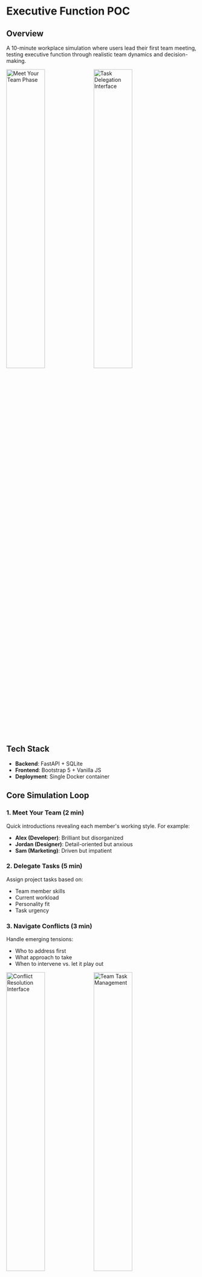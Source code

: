 # Executive Function POC

## Overview
A 10-minute workplace simulation where users lead their first team meeting, testing executive function through realistic team dynamics and decision-making.

<img src="media/meet_team.png" alt="Meet Your Team Phase" width="45%"> <img src="media/delegate_UI.png" alt="Task Delegation Interface" width="45%">

## Tech Stack
- **Backend**: FastAPI + SQLite
- **Frontend**: Bootstrap 5 + Vanilla JS
- **Deployment**: Single Docker container

## Core Simulation Loop

### 1. Meet Your Team (2 min)
Quick introductions revealing each member's working style. For example:
- **Alex (Developer)**: Brilliant but disorganized
- **Jordan (Designer)**: Detail-oriented but anxious  
- **Sam (Marketing)**: Driven but impatient

### 2. Delegate Tasks (5 min)
Assign project tasks based on:
- Team member skills
- Current workload
- Personality fit
- Task urgency

### 3. Navigate Conflicts (3 min)
Handle emerging tensions:
- Who to address first
- What approach to take
- When to intervene vs. let it play out

<img src="media/conflict.png" alt="Conflict Resolution Interface" width="45%"> <img src="media/delegate.png" alt="Team Task Management" width="45%">

## Assessment Framework

Based on [NACE Career Readiness Competencies](https://www.naceweb.org/career-readiness/competencies/career-readiness-defined#competencies):

| Competency | How We Measure |
|------------|----------------|
| **Critical Thinking** | Task assignment logic, priority decisions |
| **Communication** | Message clarity, active listening indicators |
| **Teamwork** | Inclusion balance, conflict resolution |
| **Leadership** | Decision timing, team morale management |
| **Professionalism** | Response consistency, meeting time management |
| **Equity & Inclusion** | Ensuring all voices heard, adapting communication style |

<img src="media/score.png" alt="Competency Scoring Results" width="60%">

## API Structure

```python
# Core endpoints
POST /api/session/start
GET  /api/session/{id}/state
POST /api/session/{id}/action
GET  /api/session/{id}/results

# Action types
{
    "type": "delegate_task",
    "task_id": "create_mockups",
    "assignee": "jordan",
    "message": "optional_encouragement"
}
```

## Key Features

### Dynamic Personalities
Each team member has:
- Mood states (😊 → 😐 → 😟)
- Trigger points (e.g., Sam gets frustrated with long discussions)
- Growth conditions (e.g., Jordan gains confidence with positive feedback)

### Realistic Constraints
- Timer pressure (10-minute meeting)
- Limited attention budget (can't address everything)
- Cascading consequences (ignored issues compound)

## Quick Start

```bash
# Clone and install
git clone [repo]
cd fsu-demo

# Install dependencies (uv will automatically create virtual environment)
uv sync

# Run development server
uv run uvicorn backend.main:app --reload --host 0.0.0.0 --port 5001

# Navigate to http://localhost:5001
```

### Alternative Commands

```bash
# Run production server
uv run uvicorn backend.main:app --host 0.0.0.0 --port 5001

# Install additional dependencies
uv add <package-name>

# Run with different port
uv run uvicorn backend.main:app --reload --port 3000
```

## Project Structure
```
fsu-demo/
├── backend/
│   ├── __init__.py
│   ├── main.py          # FastAPI application entry point
│   ├── models.py        # Pydantic data models
│   ├── scoring.py       # NACE competency scoring logic
│   └── scenarios.py     # Team member personalities and scenarios
├── frontend/
│   ├── index.html       # Main simulation interface
│   ├── simulation.js    # Client-side simulation logic
│   └── styles.css       # Custom styling and responsive design
├── pyproject.toml       # uv project configuration and dependencies
├── uv.lock             # Lock file for reproducible builds
└── README.md
```

---

## References
The methodologies that I mainly drew inspiration from:

### Project-Based Learning
The simulation follows [Kolb's learning cycle](https://www.simplypsychology.org/learning-kolb.html):
1. **Concrete Experience**: The meeting scenario
2. **Reflective Observation**: Post-simulation metrics showing impact of decisions
3. **Abstract Conceptualization**: Connecting actions to NACE competencies
4. **Active Experimentation**: Applying insights in real workplace

### Career Coaching
- **[Situational Leadership II](https://www.kenblanchard.com/Solutions/Situational-Leadership-II)** - Players adapt leadership styles based on team member's skill and motivation level. There should be no one-size-fits-all approach.  
- **[Radical Candor](https://www.radicalcandor.com/our-approach/)** - Players (hopefully) learn to care personally AND challenge directly. This mainly teaches to avoid ruinous empathy or obnoxious aggression. 

---

## Future Work

### Using actual LLMs
I've run out of free credits from OpenAI and Anthropic, but if these improvements would be the first thing on my mind:
- Each character gets their own system prompt with personality traits
- Let them actually converse naturally instead of scripted responses
- Adaptive difficulty using RL to adjust complexity based on performance
- Real-time AI coaching during simulations -> again pulling in these career coaching frameworks as needed
- More realistic relationship dynamics that build up over time
- Multimodality -> as mentioned in the doc, using Pika to create images, or something for voice synthesis
- MANY more Agentic AI features ahead too! 

### Making it scale
- Postgres for user data, maybe Redis for real-time state
- Break into microservices - simulation engine, scoring, user management
- Multi-user scenarios could be interesting for team training
- Docker + AWS with auto-scaling

### More coaching frameworks
- **[The Five Practices](https://www.leadershipchallenge.com/about-tlc-about.aspx)** - We could create specific mini-challenges for each practice, like "inspire a demotivated Jordan" or "enable Sam to mentor Alex."
- **[Tuckman's Team Stages](https://www.mindtools.com/pages/article/newLDR_86.htm)** - With more thought, we could involve a multi-session arc where the same team progresses through stages, requiring different leadership approaches each time.
- **[Multipliers](https://thewisemangroup.com/books/multipliers/)** - Potentially add "team output multiplier" metric showing how user's leadership style affects collective team performance vs. individual contributions.